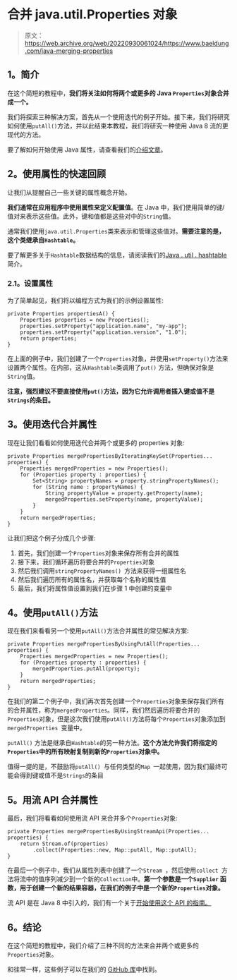 # 合并 java.util.Properties 对象

> 原文：<https://web.archive.org/web/20220930061024/https://www.baeldung.com/java-merging-properties>

## **1。简介**

在这个简短的教程中，**我们将关注如何将两个或更多的 Java `Properties`对象合并成一个。**

我们将探索三种解决方案，首先从一个使用迭代的例子开始。接下来，我们将研究如何使用`putAll()`方法，并以此结束本教程，我们将研究一种使用 Java 8 流的更现代的方法。

要了解如何开始使用 Java 属性，请查看我们的[介绍文章](/web/20221206080936/https://www.baeldung.com/java-properties)。

## **2。使用属性的快速回顾**

让我们从提醒自己一些关键的属性概念开始。

**我们通常在应用程序中使用属性来定义配置值**。在 Java 中，我们使用简单的键/值对来表示这些值。此外，键和值都是这些对中的`String`值。

通常我们使用`java.util.Properties`类来表示和管理这些值对。**需要注意的是，这个类继承自`Hashtable`。**

要了解更多关于`Hashtable`数据结构的信息，请阅读我们的[Java . util . hashtable](/web/20221206080936/https://www.baeldung.com/java-hash-table)简介。

### **2.1。设置属性**

为了简单起见，我们将以编程方式为我们的示例设置属性:

```
private Properties propertiesA() {
    Properties properties = new Properties();
    properties.setProperty("application.name", "my-app");
    properties.setProperty("application.version", "1.0");
    return properties;
}
```

在上面的例子中，我们创建了一个`Properties`对象，并使用`setProperty()`方法来设置两个属性。在内部，这从`Hashtable`类调用了`put()` 方法，但确保对象是`String`值。

**注意，强烈建议不要直接使用`put()`方法，因为它允许调用者插入键或值不是`Strings`的条目。**

## **3。使用迭代**合并属性

现在让我们看看如何使用迭代合并两个或更多的 properties 对象:

```
private Properties mergePropertiesByIteratingKeySet(Properties... properties) {
    Properties mergedProperties = new Properties();
    for (Properties property : properties) {
        Set<String> propertyNames = property.stringPropertyNames();
        for (String name : propertyNames) {
            String propertyValue = property.getProperty(name);
            mergedProperties.setProperty(name, propertyValue);
        }
    }
    return mergedProperties;
} 
```

让我们把这个例子分成几个步骤:

1.  首先，我们创建一个`Properties`对象来保存所有合并的属性
2.  接下来，我们循环遍历将要合并的`Properties`对象
3.  然后我们调用`stringPropertyNames() `方法来获得一组属性名
4.  然后我们遍历所有的属性名，并获取每个名称的属性值
5.  最后，我们将属性值设置到我们在步骤 1 中创建的变量中

## **4。使用`putAll()`方法**

现在我们来看看另一个使用`putAll()`方法合并属性的常见解决方案:

```
private Properties mergePropertiesByUsingPutAll(Properties... properties) {
    Properties mergedProperties = new Properties();
    for (Properties property : properties) {
        mergedProperties.putAll(property);
    }
    return mergedProperties;
} 
```

在我们的第二个例子中，我们再次首先创建一个`Properties`对象来保存我们所有的合并属性，称为`mergedProperties`。同样，我们然后遍历将要合并的`Properties`对象，但是这次我们使用`putAll()`方法将每个`Properties`对象添加到`mergedProperties `变量中。

`putAll()` 方法是继承自`Hashtable`的另一种方法。**这个方法允许我们将指定的`Properties`中的所有映射复制到新的`Properties`对象中。**

值得一提的是，不鼓励将`putAll() `与任何类型的`Map `一起使用，因为我们最终可能会得到键或值不是`Strings`的条目

## **5。用流 API 合并属性**

最后，我们将看看如何使用流 API 来合并多个`Properties`对象:

```
private Properties mergePropertiesByUsingStreamApi(Properties... properties) {
    return Stream.of(properties)
        .collect(Properties::new, Map::putAll, Map::putAll);
} 
```

在最后一个例子中，我们从属性列表中创建了一个`Stream `，然后使用`collect `方法将流中的值序列减少到一个新的`Collection`中。**第一个参数是一个`Supplier` 函数，用于创建一个新的结果容器，在我们的例子中是一个新的`Properties`对象。**

流 API 是在 Java 8 中引入的，我们有一个关于[开始使用这个 API 的指南。](/web/20221206080936/https://www.baeldung.com/java-8-streams-introduction)

## **6。结论**

在这个简短的教程中，我们介绍了三种不同的方法来合并两个或更多的`Properties`对象。

和往常一样，这些例子可以在我们的 [GitHub 库](https://web.archive.org/web/20221206080936/https://github.com/eugenp/tutorials/tree/master/core-java-modules/core-java)中找到。